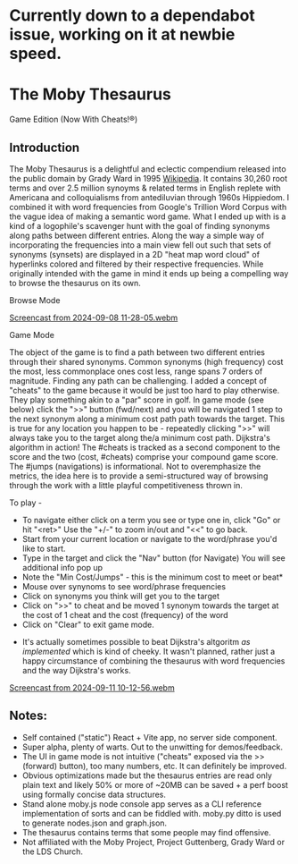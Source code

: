 # Currently down to a dependabot issue, working on it at newbie speed.

# The Moby Thesaurus
Game Edition (Now With Cheats!®)

## Introduction

The Moby Thesaurus is a delightful and eclectic compendium released into the public domain by Grady Ward in 1995 [Wikipedia](https://en.wikipedia.org/wiki/Moby_Project). It contains 30,260 root terms and over 2.5 million synoyms & related terms in English replete with Americana and colloquialisms from antediluvian through 1960s Hippiedom. I combined it with word frequencies from Google's Trillion Word Corpus with the vague idea of making a semantic word game. What I ended up with is a kind of a logophile's scavenger hunt with the goal of finding synonyms along paths between different entries. Along the way a simple way of incorporating the frequencies into a main view fell out such that sets of synonyms (synsets) are displayed in a 2D "heat map word cloud" of hyperlinks colored and filtered by their respective frequencies. While originally intended with the game in mind it ends up being a compelling way to browse the thesaurus on its own. 


Browse Mode

[Screencast from 2024-09-08 11-28-05.webm](https://github.com/user-attachments/assets/ec5e2382-704e-48db-9706-78494dec9873)

Game Mode

The object of the game is to find a path between two different entries through their shared synonyms. Common synonyms (high frequency) cost the most, less commonplace ones cost less, range spans 7 orders of magnitude. Finding any path can be challenging. I added a concept of "cheats" to the game because it would be just too hard to play otherwise. They play something akin to a "par" score in golf.  In game mode (see below) click the ">>" button (fwd/next) and you will be navigated 1 step to the next synonym along a minimum cost path path towards the target. This is true for any location you happen to be - repeatedly clicking ">>" will always take you to the target along the/a minimum cost path. Dijkstra's algorithm in action! The #cheats is tracked as a second component to the score and the two (cost, #cheats) comprise your compound game score. The #jumps (navigations) is informational. Not to overemphasize the metrics, the idea here is to provide a semi-structured way of browsing through the work with a little playful competitiveness thrown in. 


To play - 
- To navigate either click on a term you see or type one in, click "Go" or hit "\<ret\>" Use the "+/-" to zoom in/out and "<<" to go back.
- Start from your current location or navigate to the word/phrase you'd like to start.
- Type in the target and click the "Nav" button (for Navigate) You will see additional info pop up
- Note the "Min Cost/Jumps" - this is the minimum cost to meet or beat* 
- Mouse over synynoms to see word/phrase frequencies
- Click on synonyms you think will get you to the target
- Click on ">>" to cheat and be moved 1 synonym towards the target at the cost of 1 cheat and the cost (frequency) of the word
- Click on "Clear" to exit game mode.

* It's actually sometimes possible to beat Dijkstra's altgoritm *as implemented* which is kind of cheeky. It wasn't planned, rather just a happy circumstance of combining the thesaurus with word frequencies and the way Dijkstra's works.

[Screencast from 2024-09-11 10-12-56.webm](https://github.com/user-attachments/assets/b022f348-5793-42c9-881f-3f6793020eee)

## Notes:
- Self contained ("static") React + Vite app, no server side component.
- Super alpha, plenty of warts. Out to the unwitting for demos/feedback.
- The UI in game mode is not intuitive ("cheats" exposed via the >> (forward) button), too many numbers, etc. It can definitely be improved.
- Obvious optimizations made but the thesaurus entries are read only plain text and likely 50% or more of ~20MB can be saved + a perf boost using formally concise data structures.
- Stand alone moby.js node console app serves as a CLI reference implementation of sorts and can be fiddled with. moby.py ditto is used to generate nodes.json and graph.json.
- The thesaurus contains terms that some people may find offensive.
- Not affiliated with the Moby Project, Project Guttenberg, Grady Ward or the LDS Church.

  









